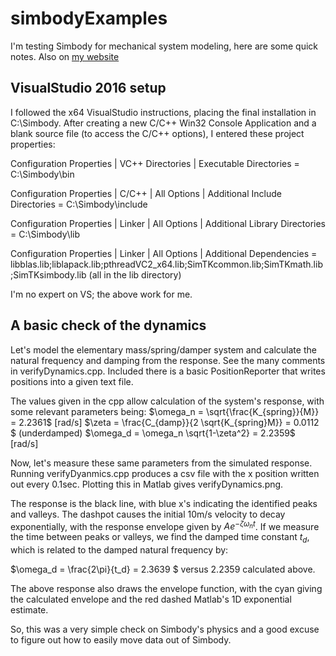 # simbodyExamples

I'm testing Simbody for mechanical system modeling, here are some quick notes. Also on [my website](http://benconrad.net/wp/2016/03/getting-started-in-simbody/)

## VisualStudio 2016 setup

I followed the x64 VisualStudio instructions, placing the final installation in C:\Simbody. After creating a new C/C++ Win32 Console Application and a blank source file (to access the C/C++ options), I entered these project properties:

Configuration Properties | VC++ Directories | Executable Directories = C:\Simbody\bin

Configuration Properties | C/C++ | All Options | Additional Include Directories = C:\Simbody\include

Configuration Properties | Linker | All Options | Additional Library Directories = C:\Simbody\lib

Configuration Properties | Linker | All Options | Additional Dependencies = libblas.lib;liblapack.lib;pthreadVC2_x64.lib;SimTKcommon.lib;SimTKmath.lib;SimTKsimbody.lib (all in the lib directory)

I'm no expert on VS; the above work for me.

## A basic check of the dynamics

Let's model the elementary mass/spring/damper system and calculate the natural frequency and damping from the response. See the many comments in verifyDynamics.cpp. Included there is a basic PositionReporter that writes positions into a given text file.

The values given in the cpp allow calculation of the system's response, with some relevant parameters being:
$\omega_n = \sqrt{\frac{K_{spring}}{M}} = 2.2361$ [rad/s]
$\zeta = \frac{C_{damp}}{2 \sqrt{K_{spring}M}}  = 0.0112 $ (underdamped)
$\omega_d = \omega_n \sqrt{1-\zeta^2} = 2.2359$ [rad/s]

Now, let's measure these same parameters from the simulated response. Running verifyDyanmics.cpp produces a csv file with the x position written out every 0.1sec. Plotting this in Matlab gives verifyDynamics.png.

The response is the black line, with blue x's indicating the identified peaks and valleys. The dashpot causes the initial 10m/s velocity to decay exponentially, with the response envelope given by $A e^{-\zeta \omega_n t}$. If we measure the time between peaks or valleys, we find the damped time constant $t_d$, which is related to the damped natural frequency by:

$\omega_d = \frac{2\pi}{t_d} = 2.3639 $ versus $2.2359$ calculated above.

The above response also draws the envelope function, with the cyan giving the calculated envelope and the red dashed Matlab's 1D exponential estimate.


So, this was a very simple check on Simbody's physics and a good excuse to figure out how to easily move data out of Simbody.
